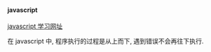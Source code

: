 #### javascript


[javascript 学习网址](http://www.w3school.com.cn/js/js_objects.asp)



在 javascript 中, 程序执行的过程是从上而下, 遇到错误不会再往下执行.

